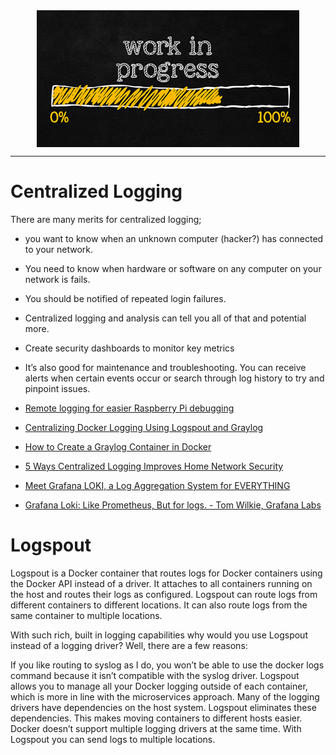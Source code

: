 <!--
Maintainer:   jeffskinnerbox@yahoo.com / www.jeffskinnerbox.me
Version:      0.0.0
-->


<div align="center">
<img src="https://raw.githubusercontent.com/jeffskinnerbox/blog/main/content/images/banners-bkgrds/work-in-progress.jpg" title="These materials require additional work and are not ready for general use." align="center" width=420px height=219px>
</div>


------


# Centralized Logging

There are many merits for centralized logging;

* you want to know when an unknown computer (hacker?) has connected to your network.
* You need to know when hardware or software on any computer on your network is fails.
* You should be notified of repeated login failures.
* Centralized logging and analysis can tell you all of that and potential more.
* Create security dashboards to monitor key metrics
* It’s also good for maintenance and troubleshooting.
You can receive alerts when certain events occur or search through log history to try and pinpoint issues.

* [Remote logging for easier Raspberry Pi debugging](https://www.dzombak.com/blog/2023/12/Remote-logging-for-easier-Raspberry-Pi-debugging.html)
* [Centralizing Docker Logging Using Logspout and Graylog](https://hometechhacker.com/centralizing-docker-logging-using-logspout-and-graylog/)
* [How to Create a Graylog Container in Docker](https://hometechhacker.com/how-to-create-a-graylog-container-in-docker/)
* [5 Ways Centralized Logging Improves Home Network Security](https://hometechhacker.com/centralized-logging-improves-home-network-security/)

* [Meet Grafana LOKI, a Log Aggregation System for EVERYTHING](https://www.youtube.com/watch?v=h_GGd7HfKQ8)
* [Grafana Loki: Like Prometheus, But for logs. - Tom Wilkie, Grafana Labs](https://www.youtube.com/watch?v=CQiawXlgabQ)

# Logspout

Logspout is a Docker container that routes logs for Docker containers using the Docker API instead of a driver. It attaches to all containers running on the host and routes their logs as configured. Logspout can route logs from different containers to different locations. It can also route logs from the same container to multiple locations.

With such rich, built in logging capabilities why would you use Logspout instead of a logging driver? Well, there are a few reasons:

If you like routing to syslog as I do, you won’t be able to use the docker logs command because it isn’t compatible with the syslog driver.
Logspout allows you to manage all your Docker logging outside of each container, which is more in line with the microservices approach.
Many of the logging drivers have dependencies on the host system. Logspout eliminates these dependencies. This makes moving containers to different hosts easier.
Docker doesn’t support multiple logging drivers at the same time. With Logspout you can send logs to multiple locations.
